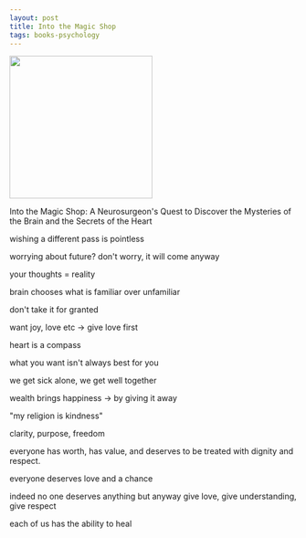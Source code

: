 ```yaml
---
layout: post
title: Into the Magic Shop
tags: books-psychology
---
```


<img height="250"  src="https://i.gr-assets.com/images/S/compressed.photo.goodreads.com/books/1449996983l/25733658.jpg" />

Into the Magic Shop: A Neurosurgeon's Quest to Discover the Mysteries of the Brain and the Secrets of the Heart 

wishing a different pass is pointless

worrying about future? don't worry, it will come anyway

your thoughts = reality

brain chooses what is familiar over unfamiliar 

don't take it for granted

want joy, love etc -> give love first

heart is a compass

what you want isn't always best for you 

we get sick alone, we get well together

wealth brings happiness -> by giving it away

"my religion is kindness"

clarity, purpose, freedom

everyone has worth, has value, and deserves to be treated with dignity and respect. 

everyone deserves love and a chance 

indeed no one deserves anything but anyway give love, give understanding, give respect 

each of us has the ability to heal 

